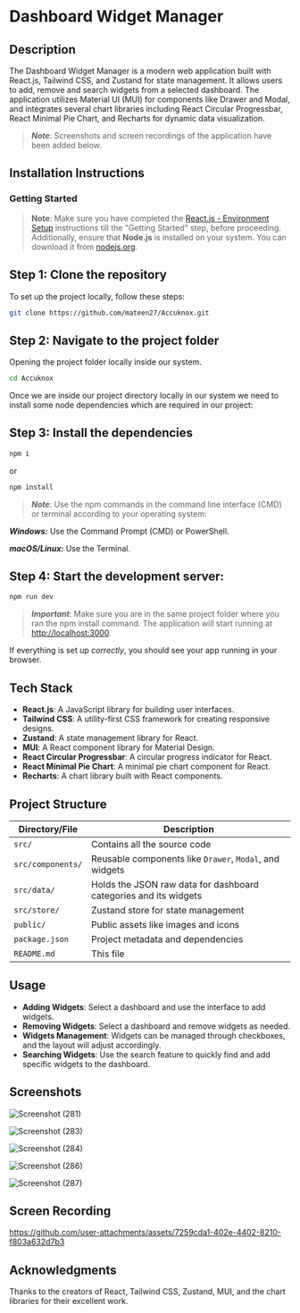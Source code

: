 # Dashboard Widget Manager

## Description

The Dashboard Widget Manager is a modern web application built with React.js, Tailwind CSS, and Zustand for state management. It allows users to add, remove and search widgets from a selected dashboard. The application utilizes Material UI (MUI) for components like Drawer and Modal, and integrates several chart libraries including React Circular Progressbar, React Minimal Pie Chart, and Recharts for dynamic data visualization.

> ***Note***: Screenshots and screen recordings of the application have been added below.

## Installation Instructions

### Getting Started

> **Note**: Make sure you have completed the [React.js - Environment Setup](https://reactjs.org/docs/getting-started.html) instructions till the "Getting Started" step, before proceeding. Additionally, ensure that **Node.js** is installed on your system. You can download it from [nodejs.org](https://nodejs.org/).


## Step 1: Clone the repository

To set up the project locally, follow these steps:
```bash
git clone https://github.com/mateen27/Accuknox.git
```

## Step 2: Navigate to the project folder

Opening the project folder locally inside our system.
```bash
cd Accuknox
```

Once we are inside our project directory locally in our system we need to install some node dependencies which are required in our project:

## Step 3: Install the dependencies
```bash
npm i
```
or 
```bash
npm install
```
> ***Note***: Use the npm commands in the command line interface (CMD) or terminal according to your operating system:

***Windows:*** Use the Command Prompt (CMD) or PowerShell.

***macOS/Linux:*** Use the Terminal.

## Step 4: Start the development server:
```bash
npm run dev
```

>***Important***: Make sure you are in the same project folder where you ran the npm install command. The application will start running at [http://localhost:3000](http://localhost:5173/). 


If everything is set up _correctly_, you should see your app running in your browser.

## Tech Stack

- **React.js**: A JavaScript library for building user interfaces.
- **Tailwind CSS**: A utility-first CSS framework for creating responsive designs.
- **Zustand**: A state management library for React.
- **MUI**: A React component library for Material Design.
- **React Circular Progressbar**: A circular progress indicator for React.
- **React Minimal Pie Chart**: A minimal pie chart component for React.
- **Recharts**: A chart library built with React components.

## Project Structure

| Directory/File         | Description                                                     |
|------------------------|-----------------------------------------------------------------|
| `src/`                 | Contains all the source code                                    |
| `src/components/`      | Reusable components like `Drawer`, `Modal`, and widgets         |
| `src/data/`            | Holds the JSON raw data for dashboard categories and its widgets|
| `src/store/`           | Zustand store for state management                              |
| `public/`              | Public assets like images and icons                             |
| `package.json`         | Project metadata and dependencies                               |
| `README.md`            | This file                                                       |


## Usage

- **Adding Widgets**: Select a dashboard and use the interface to add widgets.
- **Removing Widgets**: Select a dashboard and remove widgets as needed.
- **Widgets Management**: Widgets can be managed through checkboxes, and the layout will adjust accordingly.
- **Searching Widgets**: Use the search feature to quickly find and add specific widgets to the dashboard.


## Screenshots
![Screenshot (281)](https://github.com/user-attachments/assets/ce6eaf90-d16e-4392-98a5-0b537f90fbc6)


![Screenshot (283)](https://github.com/user-attachments/assets/2d3891f6-53f7-4288-a141-ecf15a4fbddc)


![Screenshot (284)](https://github.com/user-attachments/assets/8ef08792-31f4-4961-bdc8-0c0cef0e8b9f)


![Screenshot (286)](https://github.com/user-attachments/assets/b7e4bb7a-4584-4689-b2b7-0529405790d4)


![Screenshot (287)](https://github.com/user-attachments/assets/23eb2f71-8224-4b90-8602-5b7754fe01d6)


## Screen Recording

https://github.com/user-attachments/assets/7259cda1-402e-4402-8210-f803a632d7b3

## Acknowledgments
Thanks to the creators of React, Tailwind CSS, Zustand, MUI, and the chart libraries for their excellent work.